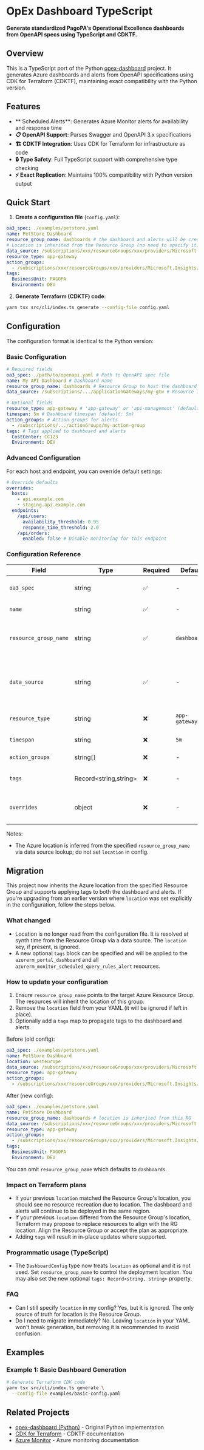 # OpEx Dashboard TypeScript

**Generate standardized PagoPA's Operational Excellence dashboards from OpenAPI
specs using TypeScript and CDKTF.**

## Overview

This is a TypeScript port of the Python
[opex-dashboard](https://github.com/pagopa/opex-dashboard) project. It generates
Azure dashboards and alerts from OpenAPI specifications using CDK for Terraform
(CDKTF), maintaining exact compatibility with the Python version.

## Features

- ** Scheduled Alerts**: Generates Azure Monitor alerts for availability and
  response time
- **📋 OpenAPI Support**: Parses Swagger and OpenAPI 3.x specifications
- **🏗️ CDKTF Integration**: Uses CDK for Terraform for infrastructure as code
- **🔒 Type Safety**: Full TypeScript support with comprehensive type checking
- **⚡ Exact Replication**: Maintains 100% compatibility with Python version
  output

## Quick Start

1. **Create a configuration file** (`config.yaml`):

```yaml
oa3_spec: ./examples/petstore.yaml
name: PetStore Dashboard
resource_group_name: dashboards # the dashboard and alerts will be created in this RG
# Location is inherited from the Resource Group (no need to specify it)
data_source: /subscriptions/xxx/resourceGroups/xxx/providers/Microsoft.Network/applicationGateways/xxx
resource_type: app-gateway
action_groups:
  - /subscriptions/xxx/resourceGroups/xxx/providers/Microsoft.Insights/actionGroups/xxx
tags:
  BusinessUnit: PAGOPA
  Environment: DEV
```

2. **Generate Terraform (CDKTF) code**:

```bash
yarn tsx src/cli/index.ts generate --config-file config.yaml
```

## Configuration

The configuration format is identical to the Python version:

### Basic Configuration

```yaml
# Required fields
oa3_spec: ./path/to/openapi.yaml # Path to OpenAPI spec file
name: My API Dashboard # Dashboard name
resource_group_name: dashboards # Resource Group to host the dashboard and alerts
data_source: /subscriptions/.../applicationGateways/my-gtw # Resource ID used in queries

# Optional fields
resource_type: app-gateway # 'app-gateway' or 'api-management' (default: app-gateway)
timespan: 5m # Dashboard timespan (default: 5m)
action_groups: # Action groups for alerts
  - /subscriptions/.../actionGroups/my-action-group
tags: # Tags applied to dashboard and alerts
  CostCenter: CC123
  Environment: DEV
```

### Advanced Configuration

For each host and endpoint, you can override default settings:

```yaml
# Override defaults
overrides:
  hosts:
    - api.example.com
    - staging.api.example.com
  endpoints:
    /api/users:
      availability_threshold: 0.95
      response_time_threshold: 2.0
    /api/orders:
      enabled: false # Disable monitoring for this endpoint
```

### Configuration Reference

| Field                 | Type                  | Required | Default       | Description                                                                |
| --------------------- | --------------------- | -------- | ------------- | -------------------------------------------------------------------------- |
| `oa3_spec`            | string                | ✅       | -             | Path/URL to OpenAPI specification                                          |
| `name`                | string                | ✅       | -             | Dashboard name                                                             |
| `resource_group_name` | string                | ✅       | `dashboards`  | Resource Group where dashboard and alerts will be created                  |
| `data_source`         | string                | ✅       | -             | Azure resource ID used by KQL queries (e.g., Application Gateway resource) |
| `resource_type`       | string                | ❌       | `app-gateway` | Resource type (`app-gateway` or `api-management`)                          |
| `timespan`            | string                | ❌       | `5m`          | Dashboard timespan                                                         |
| `action_groups`       | string[]              | ❌       | -             | Action groups for alerts                                                   |
| `tags`                | Record<string,string> | ❌       | -             | Tags applied to dashboard and alerts                                       |
| `overrides`           | object                | ❌       | -             | Override default settings for hosts/endpoints                              |

Notes:

- The Azure location is inferred from the specified `resource_group_name` via data source lookup; do not set `location` in config.

## Migration

This project now inherits the Azure location from the specified Resource Group and supports applying tags to both the dashboard and alerts. If you're upgrading from an earlier version where `location` was set explicitly in the configuration, follow the steps below.

### What changed

- Location is no longer read from the configuration file. It is resolved at synth time from the Resource Group via a data source. The `location` key, if present, is ignored.
- A new optional `tags` block can be specified and will be applied to the `azurerm_portal_dashboard` and all `azurerm_monitor_scheduled_query_rules_alert` resources.

### How to update your configuration

1. Ensure `resource_group_name` points to the target Azure Resource Group. The resources will inherit the location of this group.
2. Remove the `location` field from your YAML (it will be ignored if left in place).
3. Optionally add a `tags` map to propagate tags to the dashboard and alerts.

Before (old config):

```yaml
oa3_spec: ./examples/petstore.yaml
name: PetStore Dashboard
location: westeurope
data_source: /subscriptions/xxx/resourceGroups/xxx/providers/Microsoft.Network/applicationGateways/xxx
resource_type: app-gateway
action_groups:
  - /subscriptions/xxx/resourceGroups/xxx/providers/Microsoft.Insights/actionGroups/xxx
```

After (new config):

```yaml
oa3_spec: ./examples/petstore.yaml
name: PetStore Dashboard
resource_group_name: dashboards # location is inherited from this RG
data_source: /subscriptions/xxx/resourceGroups/xxx/providers/Microsoft.Network/applicationGateways/xxx
resource_type: app-gateway
action_groups:
  - /subscriptions/xxx/resourceGroups/xxx/providers/Microsoft.Insights/actionGroups/xxx
tags:
  BusinessUnit: PAGOPA
  Environment: DEV
```

You can omit `resource_group_name` which defaults to `dashboards`.

### Impact on Terraform plans

- If your previous `location` matched the Resource Group's location, you should see no resource recreation due to location. The dashboard and alerts will continue to be deployed in the same region.
- If your previous `location` differed from the Resource Group's location, Terraform may propose to replace resources to align with the RG location. Align the Resource Group or accept the plan as appropriate.
- Adding `tags` will result in in-place updates where supported.

### Programmatic usage (TypeScript)

- The `DashboardConfig` type now treats `location` as optional and it is not used. Set `resource_group_name` to control the deployment location. You may also set the new optional `tags: Record<string, string>` property.

### FAQ

- Can I still specify `location` in my config? Yes, but it is ignored. The only source of truth for location is the Resource Group.
- Do I need to migrate immediately? No. Leaving `location` in your YAML won't break generation, but removing it is recommended to avoid confusion.

## Examples

### Example 1: Basic Dashboard Generation

```bash
# Generate Terraform CDK code
yarn tsx src/cli/index.ts generate \
  --config-file examples/basic-config.yaml
```

## Related Projects

- [opex-dashboard (Python)](https://github.com/pagopa/opex-dashboard) - Original
  Python implementation
- [CDK for Terraform](https://www.terraform.io/cdktf) - CDKTF documentation
- [Azure Monitor](https://docs.microsoft.com/en-us/azure/azure-monitor/) - Azure
  monitoring documentation
